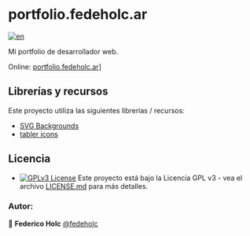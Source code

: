 # portfolio.fedeholc.ar

[![en](https://img.shields.io/badge/lang-en-red.svg)](https://github.com/fedeholc/portfolio.fedeholc.ar/blob/master/README.md)

Mi portfolio de desarrollador web.

Online: [portfolio.fedeholc.ar](https://portfolio.fedeholc.ar)] 

## Librerías y recursos

Este proyecto utiliza las siguientes librerías / recursos:
- [SVG Backgrounds](https://www.svgbackgrounds.com/)
- [tabler icons](https://github.com/tabler/tabler-icons)

## Licencia

- [![GPLv3 License](https://img.shields.io/badge/License-GPL%20v3-yellow.svg)](https://opensource.org/licenses/) Este proyecto está bajo la Licencia GPL v3 - vea el archivo [LICENSE.md](LICENSE.md) para más detalles.

### Autor:

👤 **Federico Holc** [@fedeholc](https://github.com/fedeholc)
